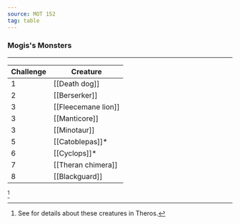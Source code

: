 ```yaml
---
source: MOT 152
tag: table
---
```


### Mogis's Monsters
---
|Challenge|Creature|
|----|------------|
|1|[[Death dog]]|
|2|[[Berserker]]|
|3|[[Fleecemane lion]]|
|3|[[Manticore]]|
|3|[[Minotaur]]|
|5|[[Catoblepas]]* |
|6|[[Cyclops]]* |
|7|[[Theran chimera]]|
|8|[[Blackguard]]|
[^1] 

[^1]: See  for details about these creatures in Theros.
